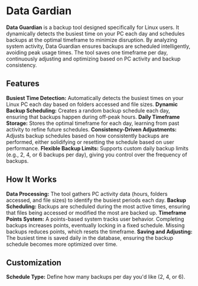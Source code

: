 # Data Gardian
**Data Guardian** is a backup tool designed specifically for Linux users. It dynamically detects the busiest time on your PC each day and schedules backups at the optimal timeframe to minimize disruption. By analyzing system activity, Data Guardian ensures backups are scheduled intelligently, avoiding peak usage times. The tool saves one timeframe per day, continuously adjusting and optimizing based on PC activity and backup consistency.

## Features
**Busiest Time Detection:** Automatically detects the busiest times on your Linux PC each day based on folders accessed and file sizes.
**Dynamic Backup Scheduling:** Creates a random backup schedule each day, ensuring that backups happen during off-peak hours.
**Daily Timeframe Storage:** Stores the optimal timeframe for each day, learning from past activity to refine future schedules.
**Consistency-Driven Adjustments:** Adjusts backup schedules based on how consistently backups are performed, either solidifying or resetting the schedule based on user performance.
**Flexible Backup Limits:** Supports custom daily backup limits (e.g., 2, 4, or 6 backups per day), giving you control over the frequency of backups.

## How It Works
**Data Processing:** The tool gathers PC activity data (hours, folders accessed, and file sizes) to identify the busiest periods each day.
**Backup Scheduling:** Backups are scheduled during the most active times, ensuring that files being accessed or modified the most are backed up.
**Timeframe Points System:** A points-based system tracks user behavior. Completing backups increases points, eventually locking in a fixed schedule. Missing backups reduces points, which resets the timeframe.
**Saving and Adjusting:** The busiest time is saved daily in the database, ensuring the backup schedule becomes more optimized over time.

## Customization
**Schedule Type:** Define how many backups per day you'd like (2, 4, or 6).
